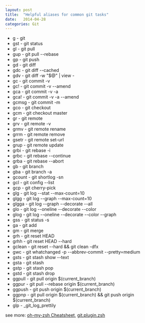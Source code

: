 ```yaml
---
layout: post
title:  "Helpful aliases for common git tasks"
date:   2014-04-28
categories: Git
---
```


* g - git
* gst - git status
* gl - git pull
* gup - git pull --rebase
* gp - git push
* gd - git diff
* gdc - git diff --cached
* gdv - git diff -w "$@" | view -
* gc - git commit -v
* gc! - git commit -v --amend
* gca - git commit -v -a
* gca! - git commit -v -a --amend
* gcmsg - git commit -m
* gco - git checkout
* gcm - git checkout master
* gr - git remote
* grv - git remote -v
* grmv - git remote rename
* grrm - git remote remove
* gsetr - git remote set-url
* grup - git remote update
* grbi - git rebase -i
* grbc - git rebase --continue
* grba - git rebase --abort
* gb - git branch
* gba - git branch -a
* gcount - git shortlog -sn
* gcl - git config --list
* gcp - git cherry-pick
* glg - git log --stat --max-count=10
* glgg - git log --graph --max-count=10
* glgga - git log --graph --decorate --all
* glo - git log --oneline --decorate --color
* glog - git log --oneline --decorate --color --graph
* gss - git status -s
* ga - git add
* gm - git merge
* grh - git reset HEAD
* grhh - git reset HEAD --hard
* gclean - git reset --hard && git clean -dfx
* gwc - git whatchanged -p --abbrev-commit --pretty=medium
* gsts - git stash show --text
* gsta - git stash
* gstp - git stash pop
* gstd - git stash drop
* ggpull - git pull origin $(current_branch)
* ggpur - git pull --rebase origin $(current_branch)
* ggpush - git push origin $(current_branch)
* ggpnp - git pull origin $(current_branch) && git push origin $(current_branch)
* glp - _git_log_prettily

see more: <a href="https://github.com/robbyrussell/oh-my-zsh/wiki/Cheatsheet" target="_blank">oh-my-zsh Cheatsheet</a>, <a href="https://github.com/robbyrussell/oh-my-zsh/blob/master/plugins/git/git.plugin.zsh" target="_blank">git.plugin.zsh</a>